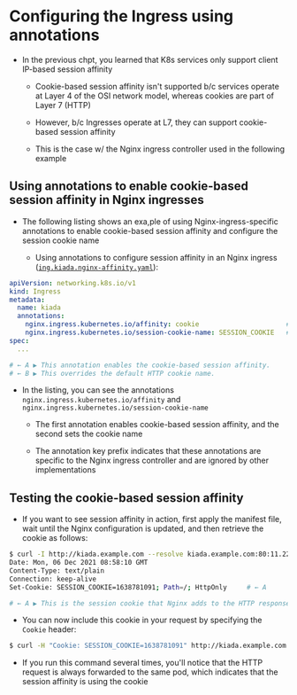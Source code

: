 # Configuring the Ingress using annotations

* In the previous chpt, you learned that K8s services only support client IP-based session affinity

  * Cookie-based session affinity isn't supported b/c services operate at Layer 4 of the OSI network model, whereas cookies are part of Layer 7 (HTTP)

  * However, b/c Ingresses operate at L7, they can support cookie-based session affinity

  * This is the case w/ the Nginx ingress controller used in the following example

## Using annotations to enable cookie-based session affinity in Nginx ingresses

* The following listing shows an exa,ple of using Nginx-ingress-specific annotations to enable cookie-based session affinity and configure the session cookie name

  * Using annotations to configure session affinity in an Nginx ingress ([`ing.kiada.nginx-affinity.yaml`](ing.kiada.affinity-nginx.yaml)):

```yaml
apiVersion: networking.k8s.io/v1
kind: Ingress
metadata:
  name: kiada
  annotations:
    nginx.ingress.kubernetes.io/affinity: cookie                      # ← A
    nginx.ingress.kubernetes.io/session-cookie-name: SESSION_COOKIE   # ← B
spec:
  ...

# ← A ▶︎ This annotation enables the cookie-based session affinity.
# ← B ▶︎ This overrides the default HTTP cookie name.
```

* In the listing, you can see the annotations `nginx.ingress.kubernetes.io/affinity` and `nginx.ingress.kubernetes.io/session-cookie-name`

  * The first annotation enables cookie-based session affinity, and the second sets the cookie name

  * The annotation key prefix indicates that these annotations are specific to the Nginx ingress controller and are ignored by other implementations

## Testing the cookie-based session affinity

* If you want to see session affinity in action, first apply the manifest file, wait until the Nginx configuration is updated, and then retrieve the cookie as follows:

```zsh
$ curl -I http://kiada.example.com --resolve kiada.example.com:80:11.22.33.44 HTTP/1.1 200 OK
Date: Mon, 06 Dec 2021 08:58:10 GMT
Content-Type: text/plain
Connection: keep-alive
Set-Cookie: SESSION_COOKIE=1638781091; Path=/; HttpOnly     # ← A

# ← A ▶︎ This is the session cookie that Nginx adds to the HTTP response.
```

* You can now include this cookie in your request by specifying the `Cookie` header:

```zsh
$ curl -H "Cookie: SESSION_COOKIE=1638781091" http://kiada.example.com \ --resolve kiada.example.com:80:11.22.33.44
```

* If you run this command several times, you'll notice that the HTTP request is always forwarded to the same pod, which indicates that the session affinity is using the cookie

